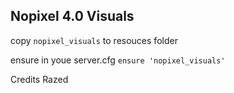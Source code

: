 ## Nopixel 4.0 Visuals 

copy `nopixel_visuals` to resouces folder

ensure in youe server.cfg `ensure 'nopixel_visuals'`

Credits Razed